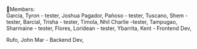 🔴Members:  
Garcia, Tyron - tester, 
Joshua Pagador, Pañoso - tester, 
Tuscano, Shem - tester, 
Barcial, Trisha - tester, 
Timola, Nhil Charlie -tester, 
Tampugao, Sharmaine - tester, 
Flores, Loridean - tester, 
Ybarrita, Kent - Frontend Dev, 

Rufo, John Mar - Backend Dev, 
